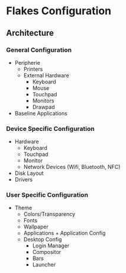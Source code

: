 # Flakes Configuration

## Architecture

### General Configuration

- Peripherie
  - Printers
  - External Hardware
    - Keyboard
    - Mouse
    - Touchpad
    - Monitors
    - Drawpad
- Baseline Applications

### Device Specific Configuration

- Hardware
  - Keyboard
  - Touchpad
  - Monitor
  - Network Devices (Wifi, Bluetooth, NFC)
- Disk Layout
- Drivers

### User Specific Configuration

- Theme
  - Colors/Transparency
  - Fonts
  - Wallpaper
  - Applications + Application Config
  - Desktop Config
    - Login Manager
    - Compositor
    - Bars
    - Launcher
